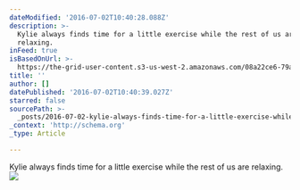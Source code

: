 ```yaml
---
dateModified: '2016-07-02T10:40:28.088Z'
description: >-
  Kylie always finds time for a little exercise while the rest of us are
  relaxing.
inFeed: true
isBasedOnUrl: >-
  https://the-grid-user-content.s3-us-west-2.amazonaws.com/08a22ce6-79a5-4422-8c4d-1150be3a5ff7.jpg
title: ''
author: []
datePublished: '2016-07-02T10:40:39.027Z'
starred: false
sourcePath: >-
  _posts/2016-07-02-kylie-always-finds-time-for-a-little-exercise-while-the-rest.md
_context: 'http://schema.org'
_type: Article

---
```

Kylie always finds time for a little exercise while the rest of us are relaxing.
![](https://the-grid-user-content.s3-us-west-2.amazonaws.com/08a22ce6-79a5-4422-8c4d-1150be3a5ff7.jpg)